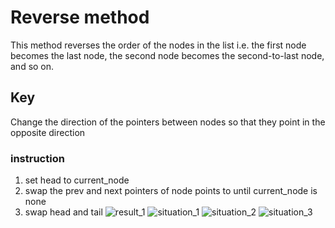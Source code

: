 # Reverse method

This method reverses the order of the nodes in the list
i.e. the first node becomes the last node, the second node becomes the second-to-last node, and so on.

## Key

Change the direction of the pointers between nodes so that they point in the opposite direction

### instruction

1. set head to current_node
2. swap the prev and next pointers of node points to until current_node is none
3. swap head and tail
   ![result_1](https://github.com/user-attachments/assets/ece3b082-322a-490d-aa46-7b9e40688074)
   ![situation_1](https://github.com/user-attachments/assets/e29b01a0-9afd-453a-8da6-70279a2efe39)
   ![situation_2](https://github.com/user-attachments/assets/db232277-3fbf-4235-ab02-ab16287d89cd)
   ![situation_3](https://github.com/user-attachments/assets/5aa66e77-1c12-4f7d-a2b0-9ef91b2d03a3)
